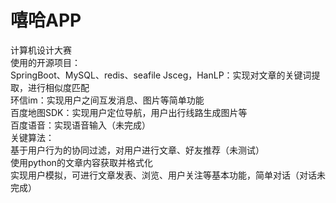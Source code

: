 # 嘻哈APP
计算机设计大赛  
使用的开源项目：  
SpringBoot、MySQL、redis、seafile 
Jsceg，HanLP：实现对文章的关键词提取，进行相似度匹配  
环信im：实现用户之间互发消息、图片等简单功能  
百度地图SDK：实现用户定位导航，用户出行线路生成图片等  
百度语音：实现语音输入（未完成）  
关键算法：  
基于用户行为的协同过滤，对用户进行文章、好友推荐（未测试）  
使用python的文章内容获取并格式化  
实现用户模拟，可进行文章发表、浏览、用户关注等基本功能，简单对话（对话未完成）


